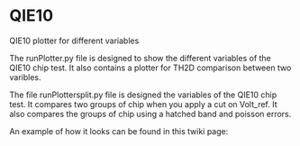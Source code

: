 # QIE10
QIE10 plotter for different variables

The runPlotter.py file is designed to show the different variables of the QIE10 chip test. It also contains a plotter for TH2D comparison between two varibles.

The file runPlottersplit.py file is designed the variables of the QIE10 chip test. It compares two groups of chip when you apply a cut on Volt_ref. It also compares the groups of chip using a hatched band and poisson errors.

An example of how it looks can be found in this twiki page:
